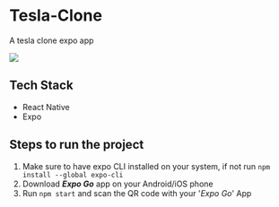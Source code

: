 # Tesla-Clone
A tesla clone expo app

<img src="https://user-images.githubusercontent.com/53803245/170087042-786389f7-dea5-44a4-98d1-a2e8b3b180a1.png"/>

## Tech Stack
- React Native
- Expo

## Steps to run the project
1. Make sure to have expo CLI installed on your system, if not run ```npm install --global expo-cli```
2. Download ***Expo Go*** app on your Android/iOS phone
3. Run ```npm start``` and scan the QR code with your '*Expo Go*' App
